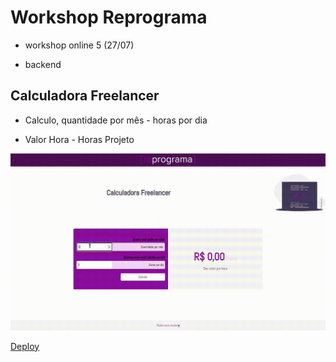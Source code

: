 # Workshop Reprograma

- workshop online 5 (27/07)

- backend

## Calculadora Freelancer

- Calculo, quantidade por mês - horas por dia

- Valor Hora - Horas Projeto

![](/img/reprograma.gif)

[Deploy](https://desafio-workshop-backend-danielecosta.netlify.app/)


